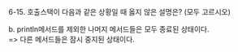 6-15. 호출스택이 다음과 같은 상황일 때 옳지 않은 설명은? (모두 고르시오)   

b. println메서드를 제외한 나머지 메서드들은 모두 종료된 상태이다.   
=> 다른 메서드들은 잠시 중지된 상태이다.